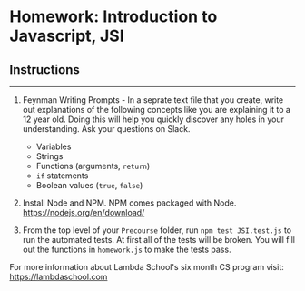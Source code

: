 # Homework: Introduction to Javascript, JSI

## Instructions
---
1. Feynman Writing Prompts - In a seprate text file that you create, write out explanations of the following concepts like you are explaining it to a 12 year old.  Doing this will help you quickly discover any holes in your understanding.  Ask your questions on Slack.

	* Variables
	* Strings
	* Functions (arguments, `return`)
	* `if` statements
	* Boolean values (`true`, `false`)


2. Install Node and NPM.  NPM comes packaged with Node. https://nodejs.org/en/download/

3. From the top level of your `Precourse` folder, run `npm test JSI.test.js` to run the automated tests.  At first all of the tests will be broken.  You will fill out the functions in `homework.js` to make the tests pass.


For more information about Lambda School's six month CS program visit: https://lambdaschool.com
